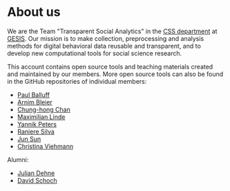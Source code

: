 # About us

We are the Team "Transparent Social Analytics" in the [CSS
department](https://www.gesis.org/en/institute/departments/computational-social-science)
at [GESIS](https://gesis.org). Our mission is to make collection, preprocessing
and analysis methods for digital behavioral data reusable and transparent, and
to develop new computational tools for social science research. 

This account contains open source tools and teaching materials created
and maintained by our members. 
More open source tools can also be found in the GitHub repositories of individual members:  

* [Paul Balluff](https://github.com/mrwunderbar666)
* [Arnim Bleier](https://github.com/arnim)
* [Chung-hong Chan](https://github.com/chainsawriot)
* [Maximilian Linde](https://github.com/maxlinde)
* [Yannik Peters](https://github.com/YannikPeters)
* [Raniere Silva](https://github.com/rgaiacs)
* [Jun Sun](https://github.com/yfiua)
* [Christina Viehmann](https://github.com/cviehmann)

Alumni:

* [Julian Dehne](https://github.com/juliandehne)
* [David Schoch](https://github.com/schochastics)


